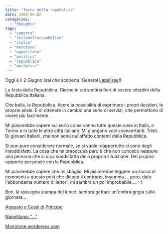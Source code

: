 ```yaml
---
title: "festa della repubblica"
date: 2008-06-02
categories: 
  - "thoughts"
tags: 
  - "camorra"
  - "festadellarepubblica"
  - "italia"
  - "monotone"
  - "napolitano"
  - "politics"
  - "repubblica"
  - "wordpress"
---
```


Oggi è il 2 Giugno (sai che scoperta, General [Lapalisse](http://fr.wikipedia.org/wiki/Jacques_II_de_Chabannes)!)

La festa della Repubblica. Giorno in cui sentirsi fieri di essere cittadini della Repubblica Italiana.

Che bella, la Repubblica. Avere la possibilità di esprimere i propri desideri, le proprie ansie. E di ottenere in cambio una serie di servizi, che permettono di vivere più facilmente.

Mi piacerebbe sapere sul serio come vanno tutte queste cose in Italia, a Torino e in tutte le altre città italiane. Mi giungono voci sconcertanti. Tristi. Di giovani Italiani, che non sono nullaffatto contenti della Repubblica.

Si puo pure considerare normale, se si vuole: dappertutto ci sono degli insoddisfatti. La cosa che mi preoccupa pero è che non conosco neppure una persona che si dica soddisfatta della propria situazione. Del proprio rapporto personale con la Repubblica.

Mi piacerebbe sapere che mi sbaglio. Mi piacerebbe leggere un sacco di commenti a questo post che dicono il contrario, insomma.... pero, dato l'abbondante numero di lettori, mi sembra un po' improbabile.... :-)

Bon, la rassegna stampa del lunedi sembra gettare un'ombra grigia sulla giornata...

[Agguato a Casal di Principe](http://www.repubblica.it/2008/06/sezioni/cronaca/ucciso-pentito-camorra/ucciso-pentito-camorra/ucciso-pentito-camorra.html)

[Napolitano: "..."](http://www.repubblica.it/2008/05/sezioni/politica/napolitano-cinque/napolitano-regressione/napolitano-regressione.html)

[Monotone.wordpress.com](http://monotonedemo.wordpress.com/2008/)
